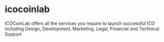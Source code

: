 # icocoinlab
ICOCoinLab offers all the services you require to launch successful ICO including Design, Development, Marketing, Legal, Financial and Technical  Support
